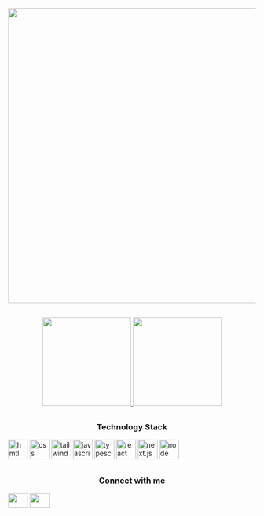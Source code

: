 <img src="https://cutewallpaper.org/22x/dq8ao14tw/1899432734.jpg" width="600"/>

##

<div align="center">
  <a href="https://github.com/VitorAndrey">
  <img height="180em" src="https://github-readme-stats.vercel.app/api?username=VitorAndrey&show_icons=true&theme=dracula&include_all_commits=true&count_private=true"/>
  <img height="180em" src="https://github-readme-stats.vercel.app/api/top-langs/?username=VitorAndrey&layout=compact&langs_count=7&theme=dracula"/>
  </a>
</div>
  
  ##
  
<div>
  <h3 align="center">Technology Stack</h3>
  <p align="left">
    <img src="https://cdn.jsdelivr.net/gh/devicons/devicon/icons/html5/html5-original.svg" alt="hmtl" width="40" height="40"/>
    <img src="https://cdn.jsdelivr.net/gh/devicons/devicon/icons/css3/css3-original.svg" alt="css" width="40" height="40"/>
    <img src="https://cdn.jsdelivr.net/gh/devicons/devicon/icons/tailwindcss/tailwindcss-plain.svg" alt="tailwind" width="40" height="40"/>
    <img src="https://cdn.jsdelivr.net/gh/devicons/devicon/icons/javascript/javascript-original.svg" alt="javascript" width="40" height="40"/>
    <img src="https://cdn.jsdelivr.net/gh/devicons/devicon/icons/typescript/typescript-original.svg" alt="typescript" width="40" height="40"/>
    <img src="https://cdn.jsdelivr.net/gh/devicons/devicon/icons/react/react-original.svg" alt="react" width="40" height="40"/>
    <img src="https://cdn.jsdelivr.net/gh/devicons/devicon/icons/nextjs/nextjs-original.svg" alt="next.js" width="40" height="40"/>
    <img src="https://cdn.jsdelivr.net/gh/devicons/devicon/icons/nodejs/nodejs-original.svg" alt="node" width="40" height="40"/>
  </p> 
</div>
  
  ##
 
<div>
  <h3 align="center">Connect with me</h3>
  <p align="left">
    <a href="seu link" target="blank"><img align="center" src="https://cdn.jsdelivr.net/npm/simple-icons@3.0.1/icons/linkedin.svg" alt="" height="30" width="40"/></a>
    <a href="seu link" target="blank"><img align="center" src="https://cdn.jsdelivr.net/npm/simple-icons@3.0.1/icons/instagram.svg" alt="" height="30" width="40"/></a>
  </p>
</div>
